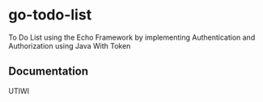 ﻿# go-todo-list
To Do List using the Echo Framework by implementing Authentication and Authorization using Java With Token

## Documentation
UTIWI
